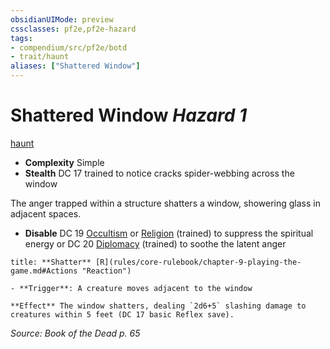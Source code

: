 ```yaml
---
obsidianUIMode: preview
cssclasses: pf2e,pf2e-hazard
tags:
- compendium/src/pf2e/botd
- trait/haunt
aliases: ["Shattered Window"]
---
```

# Shattered Window *Hazard 1*  
[haunt](rules/traits/haunt.md "Haunt Hazard Trait")  

- **Complexity** Simple
- **Stealth** DC 17 trained to notice cracks spider-webbing across the window  

The anger trapped within a structure shatters a window, showering glass in adjacent spaces.

- **Disable** DC 19 [Occultism](compendium/skills.md#Occultism) or [Religion](compendium/skills.md#Religion) (trained) to suppress the spiritual energy or DC 20 [Diplomacy](compendium/skills.md#Diplomacy) (trained) to soothe the latent anger  

```ad-embed-ability
title: **Shatter** [R](rules/core-rulebook/chapter-9-playing-the-game.md#Actions "Reaction")

- **Trigger**: A creature moves adjacent to the window

**Effect** The window shatters, dealing `2d6+5` slashing damage to creatures within 5 feet (DC 17 basic Reflex save).
```

*Source: Book of the Dead p. 65*